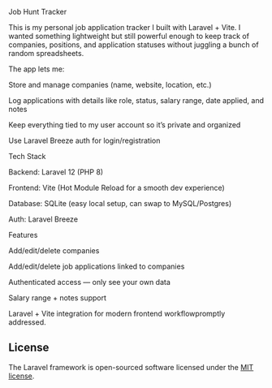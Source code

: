 Job Hunt Tracker

This is my personal job application tracker I built with Laravel + Vite. I wanted something lightweight but still powerful enough to keep track of companies, positions, and application statuses without juggling a bunch of random spreadsheets.

The app lets me:

Store and manage companies (name, website, location, etc.)

Log applications with details like role, status, salary range, date applied, and notes

Keep everything tied to my user account so it’s private and organized

Use Laravel Breeze auth for login/registration

Tech Stack

Backend: Laravel 12 (PHP 8)

Frontend: Vite (Hot Module Reload for a smooth dev experience)

Database: SQLite (easy local setup, can swap to MySQL/Postgres)

Auth: Laravel Breeze

Features

Add/edit/delete companies

Add/edit/delete job applications linked to companies

Authenticated access — only see your own data

Salary range + notes support

Laravel + Vite integration for modern frontend workflowpromptly addressed.

## License

The Laravel framework is open-sourced software licensed under the [MIT license](https://opensource.org/licenses/MIT).
